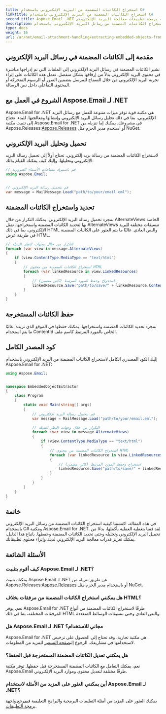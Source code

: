 ```yaml
---
title: استخراج الكائنات المضمنة من البريد الإلكتروني باستخدام C#
linktitle: استخراج الكائنات المضمنة من البريد الإلكتروني باستخدام C#
second_title: Aspose.Email .NET واجهة برمجة تطبيقات معالجة البريد الإلكتروني
description: تعرف على كيفية استخراج الكائنات المضمنة من رسائل البريد الإلكتروني باستخدام C# وAspose.Email لـ .NET. دليل خطوة بخطوة مع أمثلة التعليمات البرمجية.
type: docs
weight: 16
url: /ar/net/email-attachment-handling/extracting-embedded-objects-from-email-with-csharp/
---
```


## مقدمة إلى الكائنات المضمنة في رسائل البريد الإلكتروني

تشير الكائنات المضمنة في رسائل البريد الإلكتروني إلى الملفات التي تم إدراجها مباشرة في محتوى البريد الإلكتروني بدلاً من إرفاقها بشكل منفصل. تعمل هذه الكائنات على إثراء تجربة البريد الإلكتروني من خلال السماح للمرسل بتضمين الصور أو الرسوم المتحركة أو المحتوى التفاعلي داخل نص الرسالة.

## الشروع في العمل مع Aspose.Email لـ .NET

 Aspose.Email for .NET هي مكتبة قوية توفر ميزات متنوعة للعمل مع رسائل البريد الإلكتروني، بما في ذلك تحليل رسائل البريد الإلكتروني وإنشائها ومعالجتها. للبدء، تحتاج إلى تثبيت مكتبة Aspose.Email for .NET في مشروعك. يمكنك إما تنزيله من Aspose.Releases:[Aspose.Releases](https://releases.aspose.com/email/net/) أو استخدم مدير الحزم مثل NuGet.

## تحميل وتحليل البريد الإلكتروني

لاستخراج الكائنات المضمنة من رسالة بريد إلكتروني، تحتاج أولاً إلى تحميل رسالة البريد الإلكتروني وتحليلها. وإليك كيف يمكنك القيام بذلك:

```csharp
// قم باستيراد مساحات الأسماء الضرورية
using Aspose.Email;


// قم بتحميل رسالة البريد الإلكتروني
var message = MailMessage.Load("path/to/your/email.eml");
```

## تحديد واستخراج الكائنات المضمنة

بمجرد تحميل رسالة البريد الإلكتروني، يمكنك التكرار من خلال AlternateViews الخاصة بها لتحديد الكائنات المضمنة واستخراجها. تمثل AlternateViews تنسيقات مختلفة للبريد الإلكتروني، بما في ذلك HTML والنص العادي. غالبًا ما يتم العثور على الكائنات المضمنة في طريقة عرض HTML.

```csharp
// التكرار من خلال وجهات النظر البديلة
foreach (var view in message.AlternateViews)
{
    if (view.ContentType.MediaType == "text/html")
    {
        // استخراج الكائنات المضمنة من محتوى HTML
        foreach (var linkedResource in view.LinkedResources)
        {
            // استخراج وحفظ المورد المرتبط (كائن مضمن)
            linkedResource.Save("path/to/save/" + linkedResource.ContentId);
        }
    }
}
```

## حفظ الكائنات المستخرجة

بمجرد تحديد الكائنات المضمنة واستخراجها، يمكنك حفظها في الموقع الذي تريده. غالبًا ما يتم استخدام ContentId الخاص بالمورد المرتبط كاسم ملف.

## كود المصدر الكامل

إليك الكود المصدري الكامل لاستخراج الكائنات المضمنة من البريد الإلكتروني باستخدام Aspose.Email for .NET:

```csharp
using Aspose.Email;


namespace EmbeddedObjectExtractor
{
    class Program
    {
        static void Main(string[] args)
        {
            // قم بتحميل رسالة البريد الإلكتروني
            var message = MailMessage.Load("path/to/your/email.eml");

            // التكرار من خلال وجهات النظر البديلة
            foreach (var view in message.AlternateViews)
            {
                if (view.ContentType.MediaType == "text/html")
                {
                    // استخراج الكائنات المضمنة من محتوى HTML
                    foreach (var linkedResource in view.LinkedResources)
                    {
                        // استخراج وحفظ المورد المرتبط (كائن مضمن)
                        linkedResource.Save("path/to/save/" + linkedResource.ContentId);
                    }
                }
            }
        }
    }
}
```

## خاتمة

في هذه المقالة، اكتشفنا كيفية استخراج الكائنات المضمنة من رسائل البريد الإلكتروني باستخدام C# ومكتبة Aspose.Email for .NET. لقد قمنا بتغطية العملية بأكملها، بدءًا من تحميل البريد الإلكتروني وتحليله وحتى تحديد الكائنات المضمنة وحفظها. باتباع هذا الدليل، يمكنك تعزيز قدرات معالجة البريد الإلكتروني لديك وإثراء محتوى تطبيقاتك.

## الأسئلة الشائعة

### كيف أقوم بتثبيت Aspose.Email لـ .NET؟

 يمكنك تثبيت Aspose.Email لـ .NET عن طريق تنزيله من Aspose.Releases:[Aspose.Releases](https://releases.aspose.com/email/net/) أو باستخدام مدير الحزم مثل NuGet. 

### هل يمكنني استخراج الكائنات المضمنة من مرفقات بخلاف HTML؟

نعم، يوفر Aspose.Email for .NET طرقًا لاستخراج الكائنات المضمنة من أنواع المرفقات المختلفة، بما في ذلك HTML والنص العادي وحتى تنسيقات الوسائط المتعددة.

### هل Aspose.Email لـ .NET مجاني للاستخدام؟

 Aspose.Email for .NET هي مكتبة تجارية، وقد تحتاج إلى الحصول على ترخيص لاستخدامها في مشاريعك. الرجوع إلى[صفحة التسعير](https://purchase.aspose.com/pricing/email/net) للمزيد من المعلومات.

### هل يمكنني تعديل الكائنات المضمنة المستخرجة قبل الحفظ؟

نعم، يمكنك التعامل مع الكائنات المضمنة المستخرجة قبل حفظها. توفر مكتبة Aspose.Email طرقًا مختلفة لتعديل محتوى وموارد البريد الإلكتروني.

### أين يمكنني العثور على المزيد من الأمثلة لاستخدام Aspose.Email لـ .NET؟

 يمكنك العثور على المزيد من أمثلة التعليمات البرمجية والبرامج التعليمية في[مرجع واجهة برمجة التطبيقات](https://reference.aspose.com/email/net/). 